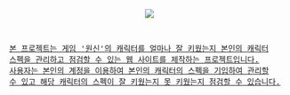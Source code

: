 <div align="center">
  <a href="https://github.com/seongyon335/final-assignment-master"><img src="https://capsule-render.vercel.app/api?type=waving&height=200&section=header&text=GENSHIN-SET&fontAlign=70&fontAlignY=40&color=gradient"/> 
</div>
<div>
  <pre>
  
  본 프로젝트는 게임 '원신'의 캐릭터를 얼마나 잘 키웠는지 본인의 캐릭터 스펙을 관리하고 점검할 수 있는 웹 사이트를 제작하는 프로젝트입니다.
  사용자는 본인의 계정을 이용하여 본인의 캐릭터의 스펙을 기입하여 관리할 수 있고 해당 캐릭터의 스펙이 잘 키웠는지 못 키웠는지 점검할 수 있습니다.
  </pre>
</div>

